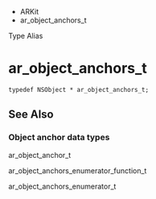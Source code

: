 

- ARKit
-  ar_object_anchors_t 

Type Alias

# ar_object_anchors_t

``` source
typedef NSObject * ar_object_anchors_t;
```

## See Also

### Object anchor data types

ar_object_anchor_t

ar_object_anchors_enumerator_function_t

ar_object_anchors_enumerator_t

